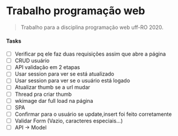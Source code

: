 # Trabalho programação web

> Trabalho para a disciplina programação web uff-RO 2020.

#### Tasks
 - [ ] Verificar pq ele faz duas requisições assim que abre a página
 - [ ] CRUD usuário
 - [ ] API validação em 2 etapas
 - [ ] Usar session para ver se está atualizado
 - [ ] Usar session para ver se o usuário está logado
 - [ ] Atualizar thumb se a url mudar
 - [ ] Thread pra criar thumb
 - [ ] wkimage dar full load na página
 - [ ] SPA
 - [ ] Confirmar para o usuário se update,insert foi feito corretamente
 - [ ] Validar Form (Vazio, caracteres especiais...)
 - [ ] API -> Model
